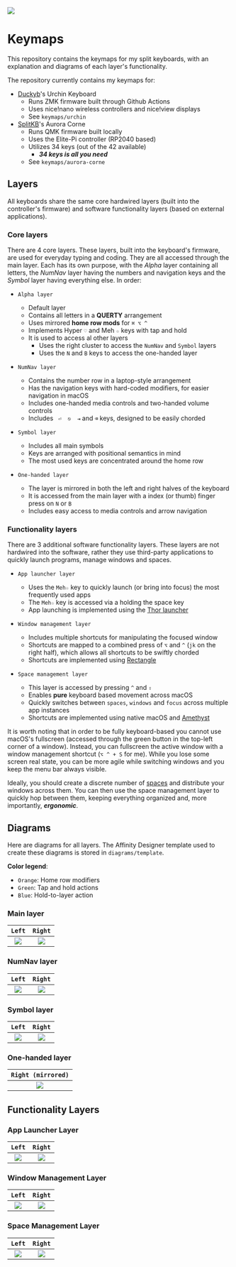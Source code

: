 <!-- Header -->
![](images/keybs.jpeg)

<!-- Body -->
# Keymaps

This repository contains the keymaps for my split keyboards, with an explanation and diagrams of each layer's functionality.

The repository currently contains my keymaps for:

- [Duckyb](https://github.com/duckyb)'s Urchin Keyboard
    - Runs ZMK firmware built through Github Actions
    - Uses nice!nano wireless controllers and nice!view displays
    - See `keymaps/urchin`
- [SplitKB](https://www.google.com/search?client=safari&rls=en&q=corne+aurora&ie=UTF-8&oe=UTF-8)'s Aurora Corne
    - Runs QMK firmware built locally
    - Uses the Elite-Pi controller (RP2040 based)
    - Utilizes 34 keys (out of the 42 available)
        - ***34 keys is all you need***
    - See `keymaps/aurora-corne`


## Layers
All keyboards share the same core hardwired layers (built into the controller's firmware) and software functionality layers (based on external applications).


### Core layers
There are 4 core layers. These layers, built into the keyboard's firmware, are used for everyday typing and coding. They are all accessed through the main layer. Each has its own purpose, with the *Alpha* layer containing all letters, the *NumNav* layer having the numbers and navigation keys and the *Symbol* layer having everything else. In order:

- `Alpha layer`
    - Default layer
    - Contains all letters in a **QUERTY** arrangement
    - Uses mirrored **home row mods** for `⌘ ⌥ ^`
    - Implements Hyper `♡` and Meh `☆` keys with tap and hold
    - It is used to access al other layers
        - Uses the right cluster to access the `NumNav` and `Symbol` layers
        - Uses the `N` and `B` keys to access the one-handed layer

- `NumNav layer`
    - Contains the number row in a laptop-style arrangement
    - Has the navigation keys with hard-coded modifiers, for easier navigation in macOS
    - Includes one-handed media controls and two-handed volume controls
    - Includes ` ⏎  ⎋  ⇥` and ` ⌫ ` keys, designed to be easily chorded

- `Symbol layer`
    - Includes all main symbols
    - Keys are arranged with positional semantics in mind
    - The most used keys are concentrated around the home row

- `One-handed layer`
    - The layer is mirrored in both the left and right halves of the keyboard
    - It is accessed from the main layer with a index (or thumb) finger press on `N` or `B`
    - Includes easy access to media controls and arrow navigation

### Functionality layers
There are 3 additional software functionality layers. These layers are not hardwired into the software, rather they use third-party applications to quickly launch programs, manage windows and spaces.

- `App launcher layer`
    - Uses the `Meh☆` key to quickly launch (or bring into focus) the most frequently used apps
    - The `Meh☆` key is accessed via a holding the space key
    - App launching is implemented using the [Thor launcher](https://apps.apple.com/us/app/thor-launcher/id1120999687?mt=12)

- `Window management layer`
    - Includes multiple shortcuts for manipulating the focused window
    - Shortcuts are mapped to a combined press of `⌥` and `^` (`jk` on the right half), which allows all shortcuts to be swiftly chorded
    - Shortcuts are implemented using [Rectangle](https://rectangleapp.com)

- `Space management layer`
    - This layer is accessed by pressing `^` and `⇧`
    - Enables **pure** keyboard based movement across macOS
    - Quickly switches between `spaces`, `windows` and `focus` across multiple app instances
    - Shortcuts are implemented using native macOS and [Amethyst](https://github.com/ianyh/Amethyst)


It is worth noting that in order to be fully keyboard-based you cannot use macOS's fullscreen (accessed through the green button in the top-left corner of a window). Instead, you can fullscreen the active window with a window management shortcut (`⌥ ^ + S` for me). While you lose some screen real state, you can be more agile while switching windows and you keep the menu bar always visible.

Ideally, you should create a discrete number of [spaces](https://support.apple.com/guide/mac-help/work-in-multiple-spaces-mh14112/mac) and distribute your windows across them. You can then use the space management layer to quickly hop between them, keeping everything organized and, more importantly, ***ergonomic***.

## Diagrams

Here are diagrams for all layers. The Affinity Designer template used to create these diagrams is stored in `diagrams/template`.

**Color legend**:
- `Orange`: Home row modifiers
- `Green`: Tap and hold actions
- `Blue`: Hold-to-layer action


### Main layer


`Left`       |  `Right`
:-------------------------:|:-------------------------:
![](/images/Layer1_L.png) |  ![](/images/Layer1_R.png)

### NumNav layer
`Left`       |  `Right`
:-------------------------:|:-------------------------:
![](/images/Layer2_R.png)  |  ![](/images/Layer2_L.png)


### Symbol layer

`Left`       |  `Right`
:-------------------------:|:-------------------------:
![](/images/Layer3_R.png)  |  ![](/images/Layer3_L.png)


### One-handed layer

`Right (mirrored)`       |
:-------------------------:|
![](/images/Layer5_R.png)  |


## Functionality Layers

### App Launcher Layer

`Left`       |  `Right`
:-------------------------:|:-------------------------:
![](/images/AppLayerLeft.png)  |  ![](/images/AppLayerRight.png)


### Window Management Layer

`Left`       |  `Right`
:-------------------------:|:-------------------------:
![](/images/WindowManagementKeymapLeft.png)  |  ![](/images/WindowManagementKeymapRight.png)



### Space Management Layer
`Left`       |  `Right`
:-------------------------:|:-------------------------:
![](/images/SpaceSwapKeymapLeft.png)  |  ![](/images/SpaceSwapKeymapRight.png)

